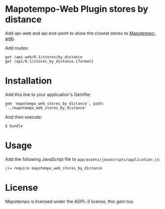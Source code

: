 Mapotempo-Web Plugin stores by distance
=======================================
Add api-web and api end-point to show the closest stores to [Mapotempo-web](https://github.com/Mapotempo/mapotempo-web).

Add routes:
```
get /api-web/0.1/stores/by_distance
get /api/0.1/stores_by_distance.{format}
```

Installation
============

Add this line to your application's Gemfile:

    gem 'mapotempo_web_stores_by_distance', path: '../mapotempo_web_stores_by_distance'

And then execute:

    $ bundle

Usage
=====

Add the following JavaScript file to `app/assets/javascripts/application.js`:

    //= require mapotempo_web_stores_by_distance

License
=======

Mapotempo is licensed under the AGPL-3 license, this gem too.
